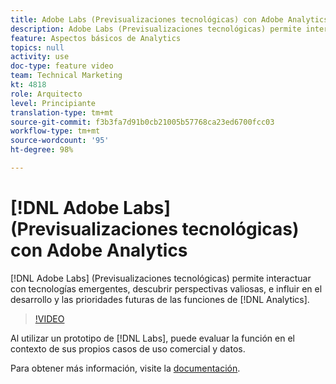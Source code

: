 ```yaml
---
title: Adobe Labs (Previsualizaciones tecnológicas) con Adobe Analytics
description: Adobe Labs (Previsualizaciones tecnológicas) permite interactuar con tecnologías emergentes, descubrir perspectivas valiosas, e influir en el desarrollo y las prioridades futuras de las funciones de Analytics.
feature: Aspectos básicos de Analytics
topics: null
activity: use
doc-type: feature video
team: Technical Marketing
kt: 4818
role: Arquitecto
level: Principiante
translation-type: tm+mt
source-git-commit: f3b3fa7d91b0cb21005b57768ca23ed6700fcc03
workflow-type: tm+mt
source-wordcount: '95'
ht-degree: 98%

---
```



# [!DNL Adobe Labs] (Previsualizaciones tecnológicas) con Adobe Analytics

[!DNL Adobe Labs] (Previsualizaciones tecnológicas) permite interactuar con tecnologías emergentes, descubrir perspectivas valiosas, e influir en el desarrollo y las prioridades futuras de las funciones de [!DNL Analytics].

>[!VIDEO](https://video.tv.adobe.com/v/32841/?quality=12)

Al utilizar un prototipo de [!DNL Labs], puede evaluar la función en el contexto de sus propios casos de uso comercial y datos.

Para obtener más información, visite la [documentación](https://docs.adobe.com/content/help/es-ES/analytics/analyze/tech-previews/overview.html).
